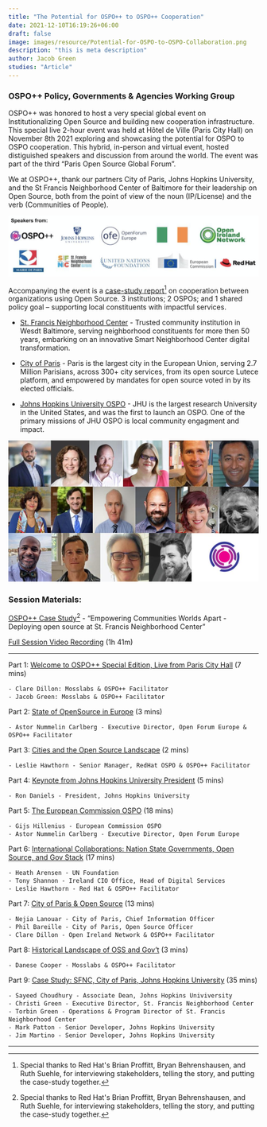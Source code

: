 ```yaml
---
title: "The Potential for OSPO++ to OSPO++ Cooperation"
date: 2021-12-10T16:19:26+06:00
draft: false
image: images/resource/Potential-for-OSPO-to-OSPO-Collaboration.png
description: "this is meta description"
author: Jacob Green
studies: "Article"
---
```


### OSPO++ Policy, Governments & Agencies Working Group

OSPO++ was honored to host a very special global event on Institutionalizing Open Source and building new cooperation infrastructure. This special live 2-hour event was held at Hôtel de Ville (Paris City Hall) on November 8th 2021 exploring and showcasing the potential for OSPO to OSPO cooperation. This hybrid, in-person and virtual event, hosted distiguished speakers and discussion from around the world. The event was part of the third “Paris Open Source Global Forum”.

We at OSPO++, thank our partners City of Paris, Johns Hopkins University, and the St Francis Neighborhood Center of Baltimore for their leadership on Open Source, both from the point of view of the noun (IP/License) and the verb (Communities of People).

![Logos of participating organisations](/images/resource/speakersorgs.png)

Accompanying the event is a [case-study report](/documents/empowering-communities-worlds-apart.pdf)[^1] on cooperation between organizations using Open Source. 3 institutions; 2 OSPOs; and 1 shared policy goal – supporting local constituents with impactful services.

- [St. Francis Neighborhood Center](https://www.stfranciscenter.org/) - Trusted community institution in Wesdt Baltimore, serving neighborhood constituents for more then 50 years, embarking on an innovative Smart Neighborhood Center digital transformation.

- [City of Paris](https://opensource.paris.fr/) - Paris is the largest city in the European Union, serving 2.7 Million Parisians, across 300+ city services, from its open source Lutece platform, and empowered by mandates for open source voted in by its elected officials.

- [Johns Hopkins University OSPO](https://drcc.library.jhu.edu/open-source-programs-office/) - JHU is the largest research University in the United States, and was the first to launch an OSPO. One of the primary missions of JHU OSPO is local community engagment and impact.

![Paris Speakers](/images/resource/ParisSpreakers.jpeg)

### Session Materials:
[OSPO++ Case Study](/documents/empowering-communities-worlds-apart.pdf)[^1] - “Empowering Communities Worlds Apart - Deploying open source at St. Francis Neighborhood Center”

[Full Session Video Recording](https://youtu.be/oGtCEPy2_-Y) (1h 41m)

***

Part 1:  [Welcome to OSPO++ Special Edition, Live from Paris City Hall](https://youtu.be/eP9c4ogMAXI) (7 mins)

	- Clare Dillon: Mosslabs & OSPO++ Facilitator 
	- Jacob Green: Mosslabs & OSPO++ Facilitator 

Part 2:  [State of OpenSource in Europe](https://youtu.be/TZoDm3-EZxc) (3 mins)

	- Astor Nummelin Carlberg - Executive Director, Open Forum Europe & OSPO++ Facilitator 
		
Part 3:  [Cities and the Open Source Landscape](https://youtu.be/VRqezGXjMP0) (2 mins)

	- Leslie Hawthorn - Senior Manager, RedHat OSPO & OSPO++ Facilitator 
		
Part 4:  [Keynote from Johns Hopkins University President](https://youtu.be/SlBHlgKqxSg) (5 mins)

	- Ron Daniels - President, Johns Hopkins University
		
Part 5:  [The European Commission OSPO](https://youtu.be/23QvMYlFHWQ) (18 mins)

	- Gijs Hillenius - European Commission OSPO
	- Astor Nummelin Carlberg - Executive Director, Open Forum Europe

Part 6:    [International Collaborations:  Nation State Governments, Open Source, and Gov Stack](https://youtu.be/cJ5CXX5eMdU) (17 mins)

	- Heath Arensen - UN Foundation
	- Tony Shannon - Ireland CIO Office, Head of Digital Services
	- Leslie Hawthorn - Red Hat & OSPO++ Facilitator 

Part 7:  [City of Paris & Open Source](https://youtu.be/gaY-FlgNcUM) (13 mins)

	- Nejia Lanouar - City of Paris, Chief Information Officer
	- Phil Bareille - City of Paris, Open Source Officer
	- Clare Dillon - Open Ireland Network & OSPO++ Facilitator

Part 8:  [Historical Landscape of  OSS and Gov’t](https://youtu.be/gXDU9kwWB1o) (3 mins)

	- Danese Cooper - Mosslabs & OSPO++ Facilitator 
	
Part 9:   [Case Study:  SFNC, City of Paris, Johns Hopkins University](https://youtu.be/OT9nH2Bb8-8) (35 mins)

	- Sayeed Choudhury - Associate Dean, Johns Hopkins Univiversity
	- Christi Green - Executive Director, St. Francis Neighborhood Center
	- Torbin Green - Operations & Program Director of St. Francis Neighborhood Center
	- Mark Patton - Senior Developer, Johns Hopkins University
	- Jim Martino - Senior Developer, Johns Hopkins University

***


[^1]: Special thanks to Red Hat's Brian Proffitt, Bryan Behrenshausen, and Ruth Suehle, for interviewing stakeholders, telling the story, and putting the case-study together.
